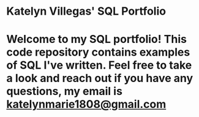 # Katelyn Villegas' SQL Portfolio
# Welcome to my SQL portfolio! This code repository contains examples of SQL I've written. Feel free to take a look and reach out if you have any questions, my email is katelynmarie1808@gmail.com
